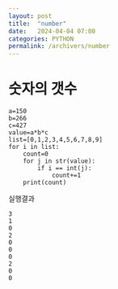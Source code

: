 ```yaml
---
layout: post
title:  "number"
date:   2024-04-04 07:00
categories: PYTHON
permalink: /archivers/number
---
```


# 숫자의 갯수


```ptchon
a=150
b=266
c=427
value=a*b*c
list=[0,1,2,3,4,5,6,7,8,9]
for i in list:
    count=0
    for j in str(value):
        if i == int(j):
            count+=1
    print(count)
```    
실행결과
```
3
1
0
2
0
0
0
2
0
0
```
